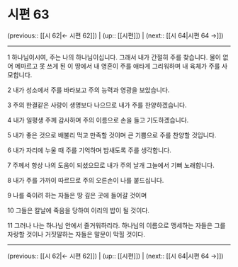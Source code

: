 # 시편 63

(previous:: [[시 62|← 시편 62]]) | (up:: [[시편]]) | (next:: [[시 64|시편 64 →]])

***




1 
하나님이시여, 주는 나의 하나님이십니다. 그래서 내가 간절히 주를 찾습니다. 물이 없어 메마르고 못 쓰게 된 이 땅에서 내 영혼이 주를 애타게 그리워하며 내 육체가 주를 사모합니다. 



2 
내가 성소에서 주를 바라보고 주의 능력과 영광을 보았습니다. 



3 
주의 한결같은 사랑이 생명보다 나으므로 내가 주를 찬양하겠습니다. 



4 
내가 일평생 주께 감사하며 주의 이름으로 손을 들고 기도하겠습니다. 



5 
내가 좋은 것으로 배불리 먹고 만족할 것이며 큰 기쁨으로 주를 찬양할 것입니다. 



6 
내가 자리에 누울 때 주를 기억하며 밤새도록 주를 생각합니다. 



7 
주께서 항상 나의 도움이 되셨으므로 내가 주의 날개 그늘에서 기뻐 노래합니다. 



8 
내가 주를 가까이 따르므로 주의 오른손이 나를 붙드십니다. 



9 
나를 죽이려 하는 자들은 땅 깊은 곳에 들어갈 것이며 



10 
그들은 칼날에 죽음을 당하여 이리의 밥이 될 것이다. 



11 
그러나 나는 하나님 안에서 즐거워하리라. 하나님의 이름으로 맹세하는 자들은 그를 자랑할 것이나 거짓말하는 자들은 말문이 막힐 것이다.

***

(previous:: [[시 62|← 시편 62]]) | (up:: [[시편]]) | (next:: [[시 64|시편 64 →]])
